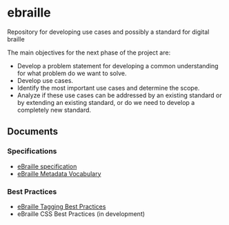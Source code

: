 # ebraille
Repository for developing use cases and possibly a standard  for digital braille

The main objectives for the next phase of the project are:
* Develop a problem statement for developing a common understanding for what problem do we want to solve.
* Develop use cases.
* Identify the most important use cases and determine the scope.
* Analyze if these use cases can be addressed by an existing standard or by extending an existing standard, or do we need to develop a completely new standard.

## Documents

### Specifications
- [eBraille specification](https://daisy.github.io/ebraille/)
- [eBraille Metadata Vocabulary](https://daisy.github.io/ebraille/vocab/)

### Best Practices
- [eBraille Tagging Best Practices](https://daisy.github.io/ebraille/best-practices/tagging/)
- eBraille CSS Best Practices (in development)

